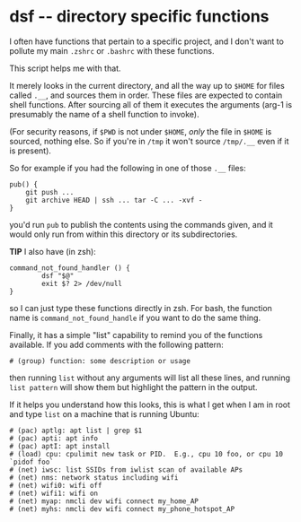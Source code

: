 # dsf -- directory specific functions

I often have functions that pertain to a specific project, and I don't want to pollute my main `.zshrc` or `.bashrc` with these functions.

This script helps me with that.

It merely looks in the current directory, and all the way up to `$HOME` for files called `.__`, and sources them in order.  These files are expected to contain shell functions.  After sourcing all of them it executes the arguments (arg-1 is presumably the name of a shell function to invoke).

(For security reasons, if `$PWD` is not under `$HOME`, *only* the file in `$HOME` is sourced, nothing else.  So if you're in `/tmp` it won't source `/tmp/.__` even if it is present).

So for example if you had the following in one of those `.__` files:

    pub() {
        git push ...
        git archive HEAD | ssh ... tar -C ... -xvf -
    }

you'd run `pub` to publish the contents using the commands given, and it would only run from within this directory or its subdirectories.

**TIP** I also have (in zsh):

    command_not_found_handler () {
            dsf "$@"
            exit $? 2> /dev/null
    }

so I can just type these functions directly in zsh.  For bash, the function name is `command_not_found_handle` if you want to do the same thing.

Finally, it has a simple "list" capability to remind you of the functions available.  If you add comments with the following pattern:

    # (group) function: some description or usage

then running `list` without any arguments will list all these lines, and running `list pattern` will show them but highlight the pattern in the output.

If it helps you understand how this looks, this is what I get when I am in root and type `list` on a machine that is running Ubuntu:

    # (pac) aptlg: apt list | grep $1
    # (pac) apti: apt info
    # (pac) aptI: apt install
    # (load) cpu: cpulimit new task or PID.  E.g., cpu 10 foo, or cpu 10 `pidof foo`
    # (net) iwsc: list SSIDs from iwlist scan of available APs
    # (net) nms: network status including wifi
    # (net) wifi0: wifi off
    # (net) wifi1: wifi on
    # (net) myap: nmcli dev wifi connect my_home_AP
    # (net) myhs: nmcli dev wifi connect my_phone_hotspot_AP
